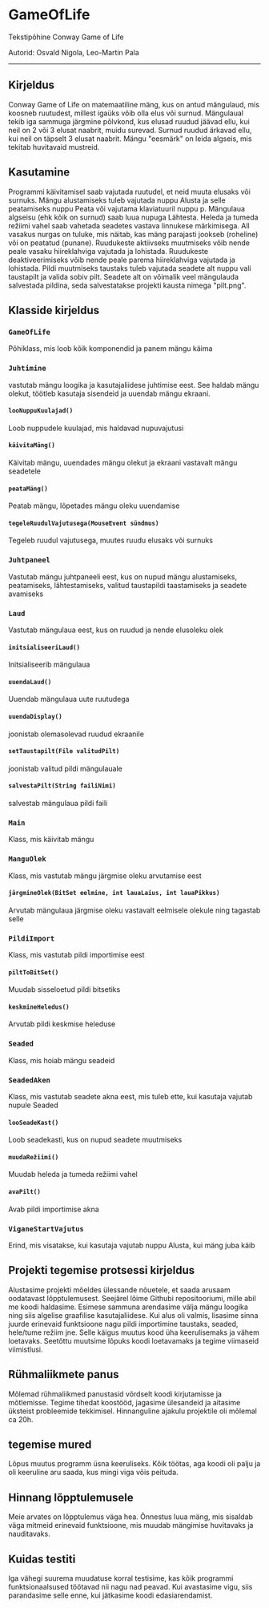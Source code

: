 # GameOfLife

Tekstipõhine Conway Game of Life

Autorid: Osvald Nigola, Leo-Martin Pala

---

## Kirjeldus

Conway Game of Life on matemaatiline mäng, kus on antud mängulaud, mis koosneb ruutudest, 
millest igaüks võib olla elus või surnud. Mängulaual tekib iga sammuga järgmine põlvkond, 
kus elusad ruudud jäävad ellu, kui neil on 2 või 3 elusat naabrit, muidu surevad. 
Surnud ruudud ärkavad ellu, kui neil on täpselt 3 elusat naabrit. 
Mängu "eesmärk" on leida algseis, mis tekitab huvitavaid mustreid.

## Kasutamine

Programmi käivitamisel saab vajutada ruutudel, et neid muuta elusaks või surnuks.
Mängu alustamiseks tuleb vajutada nuppu Alusta ja selle peatamiseks nuppu Peata või vajutama klaviatuuril nuppu p.
Mängulaua algseisu (ehk kõik on surnud) saab luua nupuga Lähtesta.
Heleda ja tumeda režiimi vahel saab vahetada seadetes vastava linnukese märkimisega.
All vasakus nurgas on tuluke, mis näitab, kas mäng parajasti jookseb (roheline) või on peatatud (punane).
Ruudukeste aktiivseks muutmiseks võib nende peale vasaku hiireklahviga vajutada ja lohistada.
Ruudukeste deaktiveerimiseks võib nende peale parema hiireklahviga vajutada ja lohistada.
Pildi muutmiseks taustaks tuleb vajutada seadete alt nuppu vali taustapilt ja valida sobiv pilt.
Seadete alt on võimalik veel mängulauda salvestada pildina, seda salvestatakse projekti kausta nimega "pilt.png".


## Klasside kirjeldus

### `GameOfLife`
Põhiklass, mis loob kõik komponendid ja panem mängu käima

### `Juhtimine`
vastutab mängu loogika ja kasutajaliidese juhtimise eest. See haldab mängu olekut, töötleb kasutaja sisendeid ja uuendab mängu ekraani.

#### `looNuppuKuulajad()`
Loob nuppudele kuulajad, mis haldavad nupuvajutusi

####  `käivitaMäng()`
Käivitab mängu, uuendades mängu olekut ja ekraani vastavalt mängu seadetele

#### `peataMäng()`
Peatab mängu, lõpetades mängu oleku uuendamise

#### `tegeleRuudulVajutusega(MouseEvent sündmus)`
Tegeleb ruudul vajutusega, muutes ruudu elusaks või surnuks

### `Juhtpaneel`
Vastutab mängu juhtpaneeli eest, kus on nupud mängu alustamiseks, peatamiseks, lähtestamiseks, valitud taustapildi taastamiseks ja seadete avamiseks

### `Laud`
Vastutab mängulaua eest, kus on ruudud ja nende elusoleku olek

#### `initsialiseeriLaud()`
Initsialiseerib mängulaua

#### `uuendaLaud()`
Uuendab mängulaua uute ruutudega

#### `uuendaDisplay()`
joonistab olemasolevad ruudud ekraanile

#### `setTaustapilt(File valitudPilt)`
joonistab valitud pildi mängulauale

#### `salvestaPilt(String failiNimi)`
salvestab mängulaua pildi faili

### `Main`
Klass, mis käivitab mängu

### `ManguOlek`
Klass, mis vastutab mängu järgmise oleku arvutamise eest

#### `järgmineOlek(BitSet eelmine, int lauaLaius, int lauaPikkus)`
Arvutab mängulaua järgmise oleku vastavalt eelmisele olekule ning tagastab selle

### `PildiImport`
Klass, mis vastutab pildi importimise eest

#### `piltToBitSet()`
Muudab sisseloetud pildi bitsetiks

#### `keskmineHeledus()`
Arvutab pildi keskmise heleduse

### `Seaded`
Klass, mis hoiab mängu seadeid

### `SeadedAken`
Klass, mis vastutab seadete akna eest, mis tuleb ette, kui kasutaja vajutab nupule Seaded

#### `looSeadeKast()`
Loob seadekasti, kus on nupud seadete muutmiseks

#### `muudaRežiimi()`
Muudab heleda ja tumeda režiimi vahel

#### `avaPilt()`
Avab pildi importimise akna

### `ViganeStartVajutus`
Erind, mis visatakse, kui kasutaja vajutab nuppu Alusta, kui mäng juba käib

## Projekti tegemise protsessi kirjeldus
Alustasime projekti mõeldes ülessande nõuetele, et saada arusaam oodatavast lõpptulemusest. Seejärel lõime Githubi repositooriumi, mille abil me koodi haldasime. 
Esimese sammuna arendasime välja mängu loogika ning siis algelise graafilise kasutajaliidese.
Kui alus oli valmis, lisasime sinna juurde erinevaid funktsioone nagu pildi importimine taustaks, seaded, hele/tume režiim jne. Selle käigus muutus kood üha keerulisemaks ja vähem loetavaks. 
Seetõttu muutsime lõpuks koodi loetavamaks ja tegime viimaseid viimistlusi.

## Rühmaliikmete panus
Mõlemad rühmaliikmed panustasid võrdselt koodi kirjutamisse ja mõtlemisse. Tegime tihedat koostööd, jagasime ülesandeid ja aitasime üksteist probleemide tekkimisel. 
Hinnanguline ajakulu projektile oli mõlemal ca 20h.

## tegemise mured
Lõpus muutus programm üsna keeruliseks. Kõik töötas, aga koodi oli palju ja oli keeruline aru saada, kus mingi viga võis peituda. 

## Hinnang lõpptulemusele
Meie arvates on lõpptulemus väga hea. Õnnestus luua mäng, mis sisaldab väga mitmeid erinevaid funktsioone, mis muudab mängimise huvitavaks ja nauditavaks.

## Kuidas testiti
Iga vähegi suurema muudatuse korral testisime, kas kõik programmi funktsionaalsused töötavad nii nagu nad peavad. Kui avastasime vigu, siis parandasime selle enne, kui jätkasime koodi edasiarendamist.
